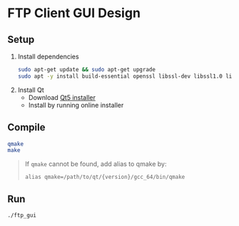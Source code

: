 # FTP Client GUI Design

## Setup

1. Install dependencies
    ```sh
    sudo apt-get update && sudo apt-get upgrade
    sudo apt -y install build-essential openssl libssl-dev libssl1.0 libgl1-mesa-dev libqt5x11extras5
    ```
2. Install Qt
    - Download [Qt5 installer](https://www.qt.io/download-qt-installer)
    - Install by running online installer

## Compile

```sh
qmake
make
```

> If `qmake` cannot be found, add alias to qmake by:
>
> `alias qmake=/path/to/qt/{version}/gcc_64/bin/qmake`

## Run

```sh
./ftp_gui
```